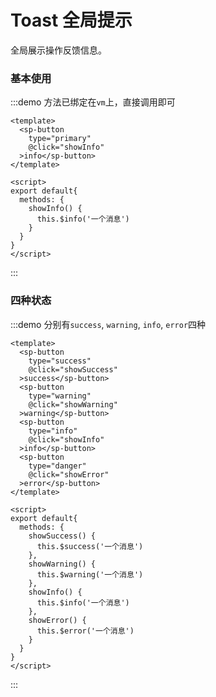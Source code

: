# Toast 全局提示

全局展示操作反馈信息。

### 基本使用

:::demo 方法已绑定在`vm`上，直接调用即可
```vue
<template>
  <sp-button
    type="primary"
    @click="showInfo"
  >info</sp-button>
</template>

<script>
export default{
  methods: {
    showInfo() {
      this.$info('一个消息')
    }
  }
}
</script>
```
:::

### 四种状态

:::demo 分别有`success`, `warning`, `info`, `error`四种
```vue
<template>
  <sp-button
    type="success"
    @click="showSuccess"
  >success</sp-button>
  <sp-button
    type="warning"
    @click="showWarning"
  >warning</sp-button>
  <sp-button
    type="info"
    @click="showInfo"
  >info</sp-button>
  <sp-button
    type="danger"
    @click="showError"
  >error</sp-button>
</template>

<script>
export default{
  methods: {
    showSuccess() {
      this.$success('一个消息')
    },
    showWarning() {
      this.$warning('一个消息')
    },
    showInfo() {
      this.$info('一个消息')
    },
    showError() {
      this.$error('一个消息')
    }
  }
}
</script>
```
:::

<script>
export default{
  methods: {
    showSuccess() {
      this.$success('一个消息')
    },
    showWarning() {
      this.$warning('一个消息')
    },
    showInfo() {
      this.$info('一个消息')
    },
    showError() {
      this.$error('一个消息')
    },
    show() {
      this.$info({
        top: '15vh',
        message: '一个消息',
        duration: 5000
      })
    }
  }
}
</script>